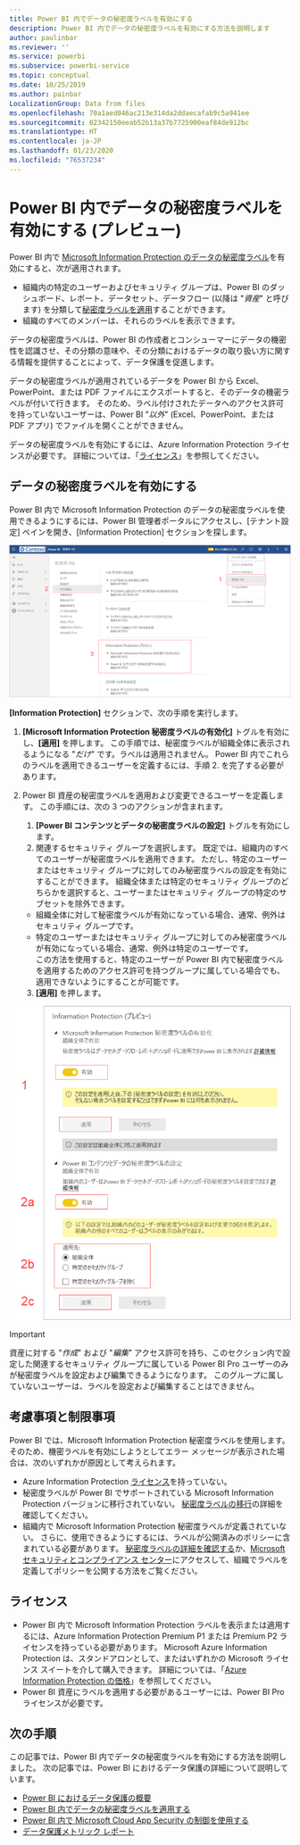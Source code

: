 ```yaml
---
title: Power BI 内でデータの秘密度ラベルを有効にする
description: Power BI 内でデータの秘密度ラベルを有効にする方法を説明します
author: paulinbar
ms.reviewer: ''
ms.service: powerbi
ms.subservice: powerbi-service
ms.topic: conceptual
ms.date: 10/25/2019
ms.author: painbar
LocalizationGroup: Data from files
ms.openlocfilehash: 70a1aed046ac213e314da2ddaecafab9c5a941ee
ms.sourcegitcommit: 02342150eeab52b13a37b7725900eaf84de912bc
ms.translationtype: HT
ms.contentlocale: ja-JP
ms.lasthandoff: 01/23/2020
ms.locfileid: "76537234"
---
```

# <a name="enable-data-sensitivity-labels-in-power-bi-preview"></a>Power BI 内でデータの秘密度ラベルを有効にする (プレビュー)

Power BI 内で [Microsoft Information Protection のデータの秘密度ラベル](https://docs.microsoft.com/microsoft-365/compliance/sensitivity-labels)を有効にすると、次が適用されます。

* 組織内の特定のユーザーおよびセキュリティ グループは、Power BI のダッシュボード、レポート、データセット、データフロー (以降は "*資産*" と呼びます) を分類して[秘密度ラベルを適用](../designer/service-security-apply-data-sensitivity-labels.md)することができます。
* 組織のすべてのメンバーは、それらのラベルを表示できます。

データの秘密度ラベルは、Power BI の作成者とコンシューマーにデータの機密性を認識させ、その分類の意味や、その分類におけるデータの取り扱い方に関する情報を提供することによって、データ保護を促進します。

データの秘密度ラベルが適用されているデータを Power BI から Excel、PowerPoint、または PDF ファイルにエクスポートすると、そのデータの機密ラベルが付いて行きます。 そのため、ラベル付けされたデータへのアクセス許可を持っていないユーザーは、Power BI "*以外*" (Excel、PowerPoint、または PDF アプリ) でファイルを開くことができません。

データの秘密度ラベルを有効にするには、Azure Information Protection ライセンスが必要です。 詳細については、「[ライセンス](#licensing)」を参照してください。

## <a name="enable-data-sensitivity-labels"></a>データの秘密度ラベルを有効にする

Power BI 内で Microsoft Information Protection のデータの秘密度ラベルを使用できるようにするには、Power BI 管理者ポータルにアクセスし、[テナント設定] ペインを開き、[Information Protection] セクションを探します。

![[Information Protection] セクションを探す](media/service-security-enable-data-sensitivity-labels/enable-data-sensitivity-labels-01.png)

**[Information Protection]** セクションで、次の手順を実行します。
1.  **[Microsoft Information Protection 秘密度ラベルの有効化]** トグルを有効にし、**[適用]** を押します。 この手順では、秘密度ラベルが組織全体に表示されるようになる "*だけ*" です。ラベルは適用されません。 Power BI 内でこれらのラベルを適用できるユーザーを定義するには、手順 2. を完了する必要があります。
2.  Power BI 資産の秘密度ラベルを適用および変更できるユーザーを定義します。 この手順には、次の 3 つのアクションが含まれます。
    1.  **[Power BI コンテンツとデータの秘密度ラベルの設定]** トグルを有効にします。
    2.  関連するセキュリティ グループを選択します。 既定では、組織内のすべてのユーザーが秘密度ラベルを適用できます。 ただし、特定のユーザーまたはセキュリティ グループに対してのみ秘密度ラベルの設定を有効にすることができます。 組織全体または特定のセキュリティ グループのどちらかを選択すると、ユーザーまたはセキュリティ グループの特定のサブセットを除外できます。
    * 組織全体に対して秘密度ラベルが有効になっている場合、通常、例外はセキュリティ グループです。
    * 特定のユーザーまたはセキュリティ グループに対してのみ秘密度ラベルが有効になっている場合、通常、例外は特定のユーザーです。  
    この方法を使用すると、特定のユーザーが Power BI 内で秘密度ラベルを適用するためのアクセス許可を持つグループに属している場合でも、適用できないようにすることが可能です。
    
    3. **[適用]** を押します。

![秘密度ラベルを有効にする](media/service-security-enable-data-sensitivity-labels/enable-data-sensitivity-labels-02.png)

> [!IMPORTANT]
> 資産に対する "*作成*" および "*編集*" アクセス許可を持ち、このセクション内で設定した関連するセキュリティ グループに属している Power BI Pro ユーザーのみが秘密度ラベルを設定および編集できるようになります。 このグループに属していないユーザーは、ラベルを設定および編集することはできません。 


## <a name="considerations-and-limitations"></a>考慮事項と制限事項

Power BI では、Microsoft Information Protection 秘密度ラベルを使用します。 そのため、機密ラベルを有効にしようとしてエラー メッセージが表示された場合は、次のいずれかが原因として考えられます。

* Azure Information Protection [ライセンス](#licensing)を持っていない。
* 秘密度ラベルが Power BI でサポートされている Microsoft Information Protection バージョンに移行されていない。 [秘密度ラベルの移行](https://docs.microsoft.com/azure/information-protection/configure-policy-migrate-labels)の詳細を確認してください。
* 組織内で Microsoft Information Protection 秘密度ラベルが定義されていない。 さらに、使用できるようにするには、ラベルが公開済みのポリシーに含まれている必要があります。 [秘密度ラベルの詳細を確認する](https://docs.microsoft.com/Office365/SecurityCompliance/sensitivity-labels)か、[Microsoft セキュリティとコンプライアンス センター](https://sip.protection.office.com/sensitivity?flight=EnableMIPLabels)にアクセスして、組織でラベルを定義してポリシーを公開する方法をご覧ください。

## <a name="licensing"></a>ライセンス

* Power BI 内で Microsoft Information Protection ラベルを表示または適用するには、Azure Information Protection Premium P1 または Premium P2 ライセンスを持っている必要があります。 Microsoft Azure Information Protection は、スタンドアロンとして、またはいずれかの Microsoft ライセンス スイートを介して購入できます。 詳細については、「[Azure Information Protection の価格](https://azure.microsoft.com/pricing/details/information-protection/)」を参照してください。
* Power BI 資産にラベルを適用する必要があるユーザーには、Power BI Pro ライセンスが必要です。


## <a name="next-steps"></a>次の手順

この記事では、Power BI 内でデータの秘密度ラベルを有効にする方法を説明しました。 次の記事では、Power BI におけるデータ保護の詳細について説明しています。 

* [Power BI におけるデータ保護の概要](service-security-data-protection-overview.md)
* [Power BI 内でデータの秘密度ラベルを適用する](../designer/service-security-apply-data-sensitivity-labels.md)
* [Power BI 内で Microsoft Cloud App Security の制御を使用する](service-security-using-microsoft-cloud-app-security-controls.md)
* [データ保護メトリック レポート](service-security-data-protection-metrics-report.md)